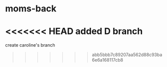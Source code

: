 # moms-back
<<<<<<< HEAD
added D branch
=======
create caroline's branch

>>>>>>> abb5bbb7c89207aa562d88c93ba6e6a168117cb8
